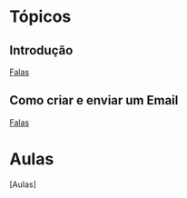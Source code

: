 # Tópicos

## Introdução
[Falas](https://github.com/ICEI-PUC-Minas-PPC-CC/ppc-cc-2023-2-ment2-manha-capacitacaoidosos/blob/main/docs/Falas%20introdu%C3%A7%C3%A3o.docx)

## Como criar e enviar um Email
[Falas](https://github.com/ICEI-PUC-Minas-PPC-CC/ppc-cc-2023-2-ment2-manha-capacitacaoidosos/blob/main/docs/Falas_criacao_de_email.docx)

# Aulas
[Aulas]
